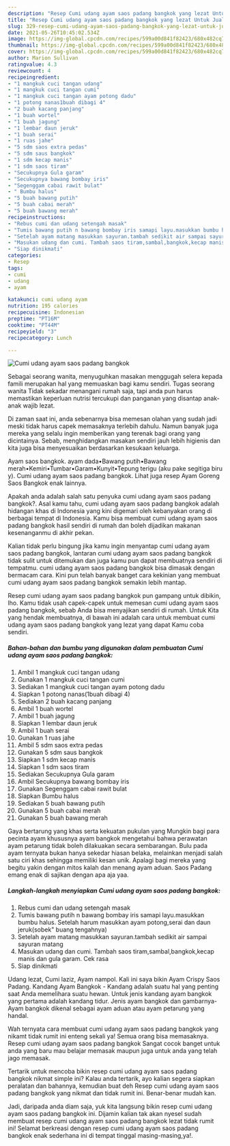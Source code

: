 ```yaml
---
description: "Resep Cumi udang ayam saos padang bangkok yang lezat Untuk Jualan"
title: "Resep Cumi udang ayam saos padang bangkok yang lezat Untuk Jualan"
slug: 329-resep-cumi-udang-ayam-saos-padang-bangkok-yang-lezat-untuk-jualan
date: 2021-05-26T10:45:02.534Z
image: https://img-global.cpcdn.com/recipes/599a00d841f82423/680x482cq70/cumi-udang-ayam-saos-padang-bangkok-foto-resep-utama.jpg
thumbnail: https://img-global.cpcdn.com/recipes/599a00d841f82423/680x482cq70/cumi-udang-ayam-saos-padang-bangkok-foto-resep-utama.jpg
cover: https://img-global.cpcdn.com/recipes/599a00d841f82423/680x482cq70/cumi-udang-ayam-saos-padang-bangkok-foto-resep-utama.jpg
author: Marion Sullivan
ratingvalue: 4.3
reviewcount: 4
recipeingredient:
- "1 mangkuk cuci tangan udang"
- "1 mangkuk cuci tangan cumi"
- "1 mangkuk cuci tangan ayam potong dadu"
- "1 potong nanas1buah dibagi 4"
- "2 buah kacang panjang"
- "1 buah wortel"
- "1 buah jagung"
- "1 lembar daun jeruk"
- "1 buah serai"
- "1 ruas jahe"
- "5 sdm saos extra pedas"
- "5 sdm saus bangkok"
- "1 sdm kecap manis"
- "1 sdm saos tiram"
- "Secukupnya Gula garam"
- "Secukupnya bawang bombay iris"
- "Segenggam cabai rawit bulat"
- " Bumbu halus"
- "5 buah bawang putih"
- "5 buah cabai merah"
- "5 buah bawang merah"
recipeinstructions:
- "Rebus cumi dan udang setengah masak"
- "Tumis bawang putih n bawang bombay iris samapi layu.masukkan bumbu halus. Setelah harum masukkan ayam potong,serai dan daun jeruk(sobek&#34; buang tengahnya)"
- "Setelah ayam matang masukkan sayuran.tambah sedikit air sampai sayuran matang"
- "Masukan udang dan cumi. Tambah saos tiram,sambal,bangkok,kecap manis dan gula garam. Cek rasa"
- "Siap dinikmati"
categories:
- Resep
tags:
- cumi
- udang
- ayam

katakunci: cumi udang ayam 
nutrition: 195 calories
recipecuisine: Indonesian
preptime: "PT16M"
cooktime: "PT44M"
recipeyield: "3"
recipecategory: Lunch

---
```



![Cumi udang ayam saos padang bangkok](https://img-global.cpcdn.com/recipes/599a00d841f82423/680x482cq70/cumi-udang-ayam-saos-padang-bangkok-foto-resep-utama.jpg)

Sebagai seorang wanita, menyuguhkan masakan menggugah selera kepada famili merupakan hal yang memuaskan bagi kamu sendiri. Tugas seorang  wanita Tidak sekadar menangani rumah saja, tapi anda pun harus memastikan keperluan nutrisi tercukupi dan panganan yang disantap anak-anak wajib lezat.

Di zaman  saat ini, anda sebenarnya bisa memesan olahan yang sudah jadi meski tidak harus capek memasaknya terlebih dahulu. Namun banyak juga mereka yang selalu ingin memberikan yang terenak bagi orang yang dicintainya. Sebab, menghidangkan masakan sendiri jauh lebih higienis dan kita juga bisa menyesuaikan berdasarkan kesukaan keluarga. 

Ayam saos bangkok. ayam dada•Bawang putih•Bawang merah•Kemiri•Tumbar•Garam•Kunyit•Tepung terigu (aku pake segitiga biru y). Cumi udang ayam saos padang bangkok. Lihat juga resep Ayam Goreng Saos Bangkok enak lainnya.

Apakah anda adalah salah satu penyuka cumi udang ayam saos padang bangkok?. Asal kamu tahu, cumi udang ayam saos padang bangkok adalah hidangan khas di Indonesia yang kini digemari oleh kebanyakan orang di berbagai tempat di Indonesia. Kamu bisa membuat cumi udang ayam saos padang bangkok hasil sendiri di rumah dan boleh dijadikan makanan kesenanganmu di akhir pekan.

Kalian tidak perlu bingung jika kamu ingin menyantap cumi udang ayam saos padang bangkok, lantaran cumi udang ayam saos padang bangkok tidak sulit untuk ditemukan dan juga kamu pun dapat membuatnya sendiri di tempatmu. cumi udang ayam saos padang bangkok bisa dimasak dengan bermacam cara. Kini pun telah banyak banget cara kekinian yang membuat cumi udang ayam saos padang bangkok semakin lebih mantap.

Resep cumi udang ayam saos padang bangkok pun gampang untuk dibikin, lho. Kamu tidak usah capek-capek untuk memesan cumi udang ayam saos padang bangkok, sebab Anda bisa menyajikan sendiri di rumah. Untuk Kita yang hendak membuatnya, di bawah ini adalah cara untuk membuat cumi udang ayam saos padang bangkok yang lezat yang dapat Kamu coba sendiri.

<!--inarticleads1-->

##### Bahan-bahan dan bumbu yang digunakan dalam pembuatan Cumi udang ayam saos padang bangkok:

1. Ambil 1 mangkuk cuci tangan udang
1. Gunakan 1 mangkuk cuci tangan cumi
1. Sediakan 1 mangkuk cuci tangan ayam potong dadu
1. Siapkan 1 potong nanas(1buah dibagi 4)
1. Sediakan 2 buah kacang panjang
1. Ambil 1 buah wortel
1. Ambil 1 buah jagung
1. Siapkan 1 lembar daun jeruk
1. Ambil 1 buah serai
1. Gunakan 1 ruas jahe
1. Ambil 5 sdm saos extra pedas
1. Gunakan 5 sdm saus bangkok
1. Siapkan 1 sdm kecap manis
1. Siapkan 1 sdm saos tiram
1. Sediakan Secukupnya Gula garam
1. Ambil Secukupnya bawang bombay iris
1. Gunakan Segenggam cabai rawit bulat
1. Siapkan  Bumbu halus
1. Sediakan 5 buah bawang putih
1. Gunakan 5 buah cabai merah
1. Gunakan 5 buah bawang merah


Gaya bertarung yang khas serta kekuatan pukulan yang Mungkin bagi para pecinta ayam khususnya ayam bangkok mengetahui bahwa perawatan ayam petarung tidak boleh dilakuakan secara sembarangan. Bulu pada ayam ternyata bukan hanya sekedar hiasan belaka, melainkan menjadi salah satu ciri khas sehingga memiliki kesan unik. Apalagi bagi mereka yang begitu yakin dengan mitos kalah dan menang ayam aduan. Saos Padang emang enak di sajikan dengan apa aja yaa. 

<!--inarticleads2-->

##### Langkah-langkah menyiapkan Cumi udang ayam saos padang bangkok:

1. Rebus cumi dan udang setengah masak
1. Tumis bawang putih n bawang bombay iris samapi layu.masukkan bumbu halus. Setelah harum masukkan ayam potong,serai dan daun jeruk(sobek&#34; buang tengahnya)
1. Setelah ayam matang masukkan sayuran.tambah sedikit air sampai sayuran matang
1. Masukan udang dan cumi. Tambah saos tiram,sambal,bangkok,kecap manis dan gula garam. Cek rasa
1. Siap dinikmati


Udang lezat, Cumi laziz, Ayam nampol. Kali ini saya bikin Ayam Crispy Saos Padang. Kandang Ayam Bangkok - Kandang adalah suatu hal yang penting saat Anda memelihara suatu hewan. Untuk jenis kandang ayam bangkok yang pertama adalah kandang tidur. Jenis ayam bangkok dan gambarnya- Ayam bangkok dikenal sebagai ayam aduan atau ayam petarung yang handal. 

Wah ternyata cara membuat cumi udang ayam saos padang bangkok yang nikamt tidak rumit ini enteng sekali ya! Semua orang bisa memasaknya. Resep cumi udang ayam saos padang bangkok Sangat cocok banget untuk anda yang baru mau belajar memasak maupun juga untuk anda yang telah jago memasak.

Tertarik untuk mencoba bikin resep cumi udang ayam saos padang bangkok nikmat simple ini? Kalau anda tertarik, ayo kalian segera siapkan peralatan dan bahannya, kemudian buat deh Resep cumi udang ayam saos padang bangkok yang nikmat dan tidak rumit ini. Benar-benar mudah kan. 

Jadi, daripada anda diam saja, yuk kita langsung bikin resep cumi udang ayam saos padang bangkok ini. Dijamin kalian tak akan nyesel sudah membuat resep cumi udang ayam saos padang bangkok lezat tidak rumit ini! Selamat berkreasi dengan resep cumi udang ayam saos padang bangkok enak sederhana ini di tempat tinggal masing-masing,ya!.

